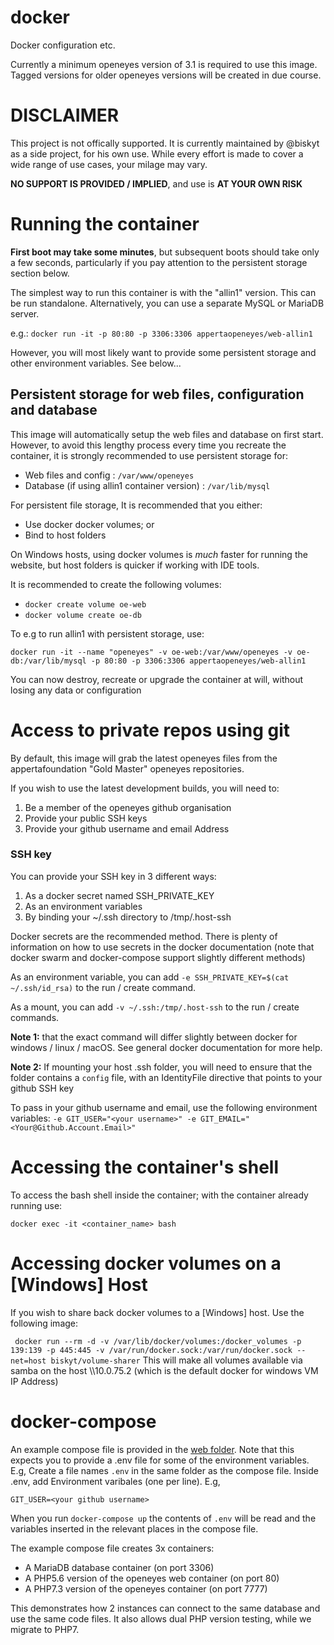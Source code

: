 # docker
Docker configuration etc.

Currently a minimum openeyes version of 3.1 is required to use this image. Tagged versions for older openeyes versions will be created in due course.

# DISCLAIMER
This project is not offically supported. It is currently maintained by @biskyt as a side project, for his own use. While every effort is made to cover a wide range of use cases, your milage may vary.

**NO SUPPORT IS PROVIDED / IMPLIED**, and use is **AT YOUR OWN RISK**

# Running the container

**First boot may take some minutes**, but subsequent boots should take only a few seconds, particularly if you pay attention to the persistent storage section below.

The simplest way to run this container is with the "allin1" version. This can be run standalone. Alternatively, you can use a separate MySQL or MariaDB server.

e.g.: `docker run -it -p 80:80 -p 3306:3306 appertaopeneyes/web-allin1`


However, you will most likely want to provide some persistent storage and other environment variables. See below...

## Persistent storage for web files, configuration and database

This image will automatically setup the web files and database on first start. However, to avoid this lengthy process every time you recreate the container, it is strongly recommended to use persistent storage for:
* Web files and config : `/var/www/openeyes`
* Database (if using allin1 container version) : `/var/lib/mysql`

For persistent file storage, It is recommended that you either:
* Use docker docker volumes; or
* Bind to host folders

On Windows hosts, using docker volumes is _much_ faster for running the website, but host folders is quicker if working with IDE tools.

It is recommended to create the following volumes:
* `docker create volume oe-web`
* `docker volume create oe-db`

To e.g to run allin1 with persistent storage, use:

`docker run -it --name "openeyes" -v oe-web:/var/www/openeyes -v oe-db:/var/lib/mysql -p 80:80 -p 3306:3306 appertaopeneyes/web-allin1`

You can now destroy, recreate or upgrade the container at will, without losing any data or configuration

# Access to private repos using git
By default, this image will grab the latest openeyes files from the appertafoundation "Gold Master" openeyes repositories.

If you wish to use the latest development builds, you will need to:
1. Be a member of the openeyes github organisation
2. Provide your public SSH keys
3. Provide your github username and email Address

### SSH key
You can provide your SSH key in 3 different ways:
1. As a docker secret named SSH_PRIVATE_KEY
2. As an environment variables
3. By binding your ~/.ssh directory to /tmp/.host-ssh

Docker secrets are the recommended method. There is plenty of information on how to use secrets in the docker documentation (note that docker swarm and docker-compose support slightly different methods)

As an environment variable, you can add `-e SSH_PRIVATE_KEY=$(cat ~/.ssh/id_rsa)` to the run / create command.

As a mount, you can add `-v ~/.ssh:/tmp/.host-ssh` to the run / create commands.

**Note 1:** that the exact command will differ slightly between docker for windows / linux / macOS. See general docker documentation for more help.

**Note 2:** If mounting your host .ssh folder, you will need to ensure that the folder contains a `config` file, with an IdentityFile directive that points to your github SSH key


To pass in your github username and email, use the following environment variables:
``-e GIT_USER="<your username>" -e GIT_EMAIL="<Your@Github.Account.Email>"``

# Accessing the container's shell
To access the bash shell inside the container; with the container already running use:

`docker exec -it <container_name> bash`

# Accessing docker volumes on a [Windows] Host

If you wish to share back docker volumes to a [Windows] host. Use the following image:

`
docker run --rm -d -v /var/lib/docker/volumes:/docker_volumes -p 139:139 -p 445:445 -v /var/run/docker.sock:/var/run/docker.sock --net=host biskyt/volume-sharer`
This will make all volumes available via samba on the host \\\10.0.75.2 (which is the default docker for windows VM IP Address)

# docker-compose
An example compose file is provided in the [web folder](https://github.com/openeyes/Docker/tree/master/web). Note that this expects you to provide a .env file for some of the environment variables. E.g, Create a file names `.env` in the same folder as the compose file. Inside .env, add Environment varibales (one per line). E.g,
```
GIT_USER=<your github username>
```
When you run `docker-compose up` the contents of `.env` will be read and the variables inserted in the relevant places in the compose file.

The example compose file creates 3x containers:
* A MariaDB database container (on port 3306)
* A PHP5.6 version of the openeyes web container (on port 80)
* A PHP7.3 version of the openeyes container (on port 7777)

This demonstrates how 2 instances can connect to the same database and use the same code files. It also allows dual PHP version testing, while we migrate to PHP7.
